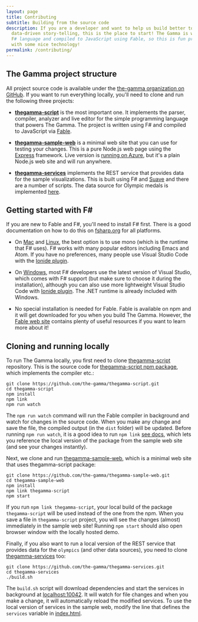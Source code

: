 ```yaml
---
layout: page
title: Contributing
subtitle: Building from the source code
description: If you are a developer and want to help us build better tools for open and transparent
  data-driven story-telling, this is the place to start! The Gamma is written using the awesome 
  F# language and compiled to JavaScript using Fable, so this is fun project if you want to play 
  with some nice technology!
permalink: /contributing/
---
```


## The Gamma project structure 

All project source code is available under the [the-gamma organization on GitHub](https://github.com/the-gamma).
If you want to run everything locally, you'll need to clone and run the following three projects:

 - [**thegamma-script**](https://github.com/the-gamma/thegamma-script) is the most important one.
   It implements the parser, compiler, analyzer and live editor for the simple programming language
   that powers The Gamma. The project is written using F# and compiled to JavaScript
   via [Fable](http://fable.io).

 - [**thegamma-sample-web**](https://github.com/the-gamma/thegamma-sample-web) is a minimal web
   site that you can use for testing your changes. This is a pure Node.js web page using the 
   [Express](http://expressjs.com/) framework. Live version is [running on 
   Azure](http://thegamma-sample-web.azurewebsites.net/), but it's a plain Node.js web site and will
   run anywhere.
   
 - [**thegamma-services**](http://thegamma-sample-web.azurewebsites.net/) implements the REST service
   that provides data for the sample visualizations. This is built using F# and [Suave](http://suave.io)
   and there are a number of scripts. The data source for Olympic medals is implemented
   [here](https://github.com/the-gamma/thegamma-services/blob/master/src/pdata/server.fsx).

## Getting started with F# &nbsp;

If you are new to Fable and F#, you'll need to install F# first. There is a good documentation on 
how to do this on [fsharp.org](http://fsharp.org) for all platforms.

 * On [Mac](http://fsharp.org/use/mac/) and [Linux](http://fsharp.org/use/linux/), the best option
   is to use mono (which is the runtime that F# uses). F# works with many popular editors including
   Emacs and Atom. If you have no preferences, many people use Visual Studio Code with the 
   [Ionide plugin](http://ionide.io/).
   
 * On [Windows](http://fsharp.org/use/windows/), most F# developers use the latest version of
   Visual Studio, which comes with F# support (but make sure to choose it during the installation),
   although you can also use more lightweight Visual Studio Code with [Ionide plugin](http://ionide.io/).
   The .NET runtime is already included with Windows.

 * No special installation is needed for Fable. Fable is available on npm and it will get downloaded
   for you when you build The Gamma. However, the [Fable web site](http://fable.io/) contains 
   plenty of useful resources if you want to learn more about it!

## Cloning and running locally

To run The Gamma locally, you first need to clone [thegamma-script](https://github.com/the-gamma/thegamma-script)
repository. This is the source code for [thegamma-script npm package](https://www.npmjs.com/package/thegamma-script),
which implements the compiler etc.:

```
git clone https://github.com/the-gamma/thegamma-script.git
cd thegamma-script
npm install
npm link
npm run watch
```

The `npm run watch` command will run the Fable compiler in background and watch for changes in the
source code. When you make any change and save the file, the compiled output (in the `dist` folder)
will be updated. Before running `npm run watch`, it is a good idea to run `npm link`
[see docs](https://docs.npmjs.com/cli/link), which lets you reference the local version of the
package from the sample web site (and see your changes instantly).

Next, we clone and run [thegamma-sample-web](https://github.com/the-gamma/thegamma-sample-web),
which is a minimal web site that uses thegamma-script package:

```
git clone https://github.com/the-gamma/thegamma-sample-web.git
cd thegamma-sample-web
npm install
npm link thegamma-script
npm start
```

If you run `npm link thegamma-script`, your local build of the package `thegamma-script` will be 
used instead of the one from the npm. When you save a file in `thegamma-script` project, you will
see the changes (almost) immediately in the sample web site! Running `npm start` should also open
browser window with the locally hosted demo.

Finally, if you also want to run a local version of the REST service that provides data for the
`olympics` (and other data sources), you need to clone [thegamma-services](https://github.com/the-gamma/thegamma-services)
too:

```
git clone https://github.com/the-gamma/thegamma-services.git
cd thegamma-services
./build.sh
```

The `build.sh` script will download dependencies and start the services in background at 
[localhost:10042](http://localhost:10042). It will watch for file changes and when you make a 
change, it will automatically reload the modified services. To use the local version of services
in the sample web, modify the line that defines the `services` variable in 
[index.html](https://github.com/the-gamma/thegamma-sample-web/blob/f7b19937df37b6a476cfa9d6e998070a6ac2e779/web/index.html#L134).


 
